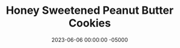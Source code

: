 ---
layout: post
title: "Honey Sweetened Peanut Butter Cookies"
date:   2023-06-06 00:00:00 -05000
categories: 
- Recipes
- Healthier Dessert
- Archive
permalink: /recipes/peanut-butter-cookies
image: /assets/Food/Healthier Dessert/PB Cookie/pb-cookie-cover.jpg
ing: pbcookie-ing
facts: pbcookie-facts
section1: 
start2: 
section2: 
start3: 
section3: 
start4: 
section4: 
start5: 
section5: 
Prep: 10
Rest: 30
Cook: 8
Source1: https://www.youtube.com/watch?v=LZZxC1wfRAc
Source2: 
whisk: https://s.samsungfood.com/PO0Ed
tags: 
- maple
- syrup
- almond butter
- gluten free
- oat flour
Description: These soft baked peanut butter cookies are naturally sweetened with honey (or maple syrup), and still feature that classic criss-cross design on the top. They're all about the natural peanut butter, have a subtle honey taste, gluten free, and not crumbly!  Make some <a href="natural-peanut-butter">Homemade Natural Nut Butter</a> for an even better cookie, and maybe try them with almond or sunflower butter instead!
Instructions: 
- In a large bowl, beat together peanut butter, sweetener, applesauce (or banana), and vanilla with a hand mixer (or fork) until smooth, about 1 minute<br><br>

- Add the cornstarch, baking powder, and half of the oats. Combine with a fork. Add in the other half of the oats and mix until fully combined.  Chill cookies to firm up a little bit if needed before shaping, about 30 minutes<br><br>

- Scoop into cookies and place on a baking sheet lined with parchment paper. Lightly flatten, and cross with a fork. Wet the fork to prevent sticking if necessary.<br><br>
- <center><img src="/assets/Food/Healthier Dessert/PB Cookie/pb-cookie-3.jpg" alt="" class="instruction-image"></center><br>

- Bake at 350F for 8 minutes. Let cool on the pan for 5 minutes, then transfer to a wire rack to cool. Optionally drizzle the cookies with melted chocolate
---